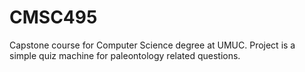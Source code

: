 # CMSC495

Capstone course for Computer Science degree at UMUC. Project is a simple quiz machine for paleontology related questions. 
